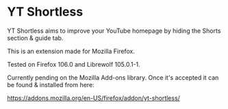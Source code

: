 # YT Shortless

YT Shortless aims to improve your YouTube homepage by hiding the Shorts section & guide tab. 

This is an extension made for Mozilla Firefox.

Tested on Firefox 106.0 and Librewolf 105.0.1-1.

Currently pending on the Mozilla Add-ons library.
Once it's accepted it can be found & installed from here:

https://addons.mozilla.org/en-US/firefox/addon/yt-shortless/
